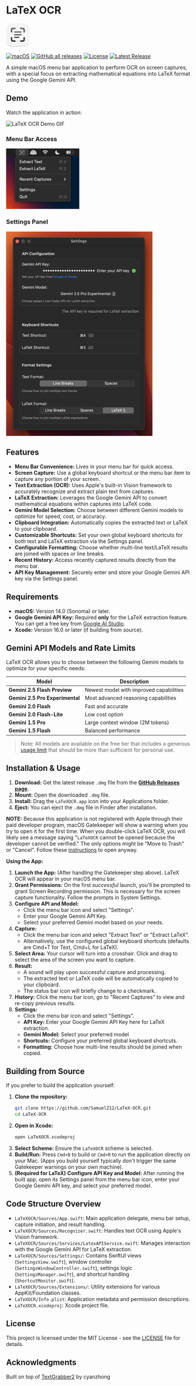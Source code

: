 # LaTeX OCR

<img src="Assets/Icon.png" alt="LaTeX OCR Icon" width="64"/>

[![macOS](https://img.shields.io/badge/macOS-14.0%2B-brightgreen)](https://github.com/SamuelZ12/LaTeX-OCR/releases/latest)
[![GitHub all releases](https://img.shields.io/github/downloads/SamuelZ12/LaTeX-OCR/total)](https://github.com/SamuelZ12/LaTeX-OCR/releases)
[![License](https://img.shields.io/github/license/SamuelZ12/LaTeX-OCR)](LICENSE)
[![Latest Release](https://img.shields.io/github/v/release/SamuelZ12/LaTeX-OCR)](https://github.com/SamuelZ12/LaTeX-OCR/releases/latest)

A simple macOS menu bar application to perform OCR on screen captures, with a special focus on extracting mathematical equations into LaTeX format using the Google Gemini API.

## Demo

Watch the application in action:

![LaTeX OCR Demo GIF](Assets/demo.gif) 

### Menu Bar Access
<img src="Assets/Menu_Bar.png" alt="LaTeX OCR Menu Bar" width="200"/>

### Settings Panel
<img src="Assets/Settings_Panel.png" alt="LaTeX OCR Settings Window" width="400"/>

## Features

* **Menu Bar Convenience:** Lives in your menu bar for quick access.
* **Screen Capture:** Use a global keyboard shortcut or the menu bar item to capture any portion of your screen.
* **Text Extraction (OCR):** Uses Apple's built-in Vision framework to accurately recognize and extract plain text from captures.
* **LaTeX Extraction:** Leverages the Google Gemini API to convert mathematical equations within captures into LaTeX code.
* **Gemini Model Selection:** Choose between different Gemini models to optimize for speed, cost, or accuracy.
* **Clipboard Integration:** Automatically copies the extracted text or LaTeX to your clipboard.
* **Customizable Shortcuts:** Set your own global keyboard shortcuts for both text and LaTeX extraction via the Settings panel.
* **Configurable Formatting:** Choose whether multi-line text/LaTeX results are joined with spaces or line breaks.
* **Recent History:** Access recently captured results directly from the menu bar.
* **API Key Management:** Securely enter and store your Google Gemini API key via the Settings panel.

## Requirements

* **macOS:** Version 14.0 (Sonoma) or later.
* **Google Gemini API Key:** Required **only** for the LaTeX extraction feature. You can get a free key from [Google AI Studio](https://makersuite.google.com/app/apikey).
* **Xcode:** Version 16.0 or later (if building from source).

## Gemini API Models and Rate Limits

LaTeX OCR allows you to choose between the following Gemini models to optimize for your specific needs:

| Model | Description |
|-------|-------------|
| **Gemini 2.5 Flash Preview** | Newest model with improved capabilities |
| **Gemini 2.5 Pro Experimental** | Most advanced reasoning capabilities |
| **Gemini 2.0 Flash** | Fast and accurate |
| **Gemini 2.0 Flash-Lite** | Low cost option |
| **Gemini 1.5 Pro** | Large context window (2M tokens) |
| **Gemini 1.5 Flash** | Balanced performance |

> Note: All models are available on the free tier that includes a generous [usage limit](https://ai.google.dev/gemini-api/docs/rate-limits) that should be more than sufficient for personal use. 

## Installation & Usage

1.  **Download:** Get the latest release `.dmg` file from the [**GitHub Releases page**](https://github.com/SamuelZ12/LaTeX-OCR/releases/latest).
2.  **Mount:** Open the downloaded `.dmg` file.
3.  **Install:** Drag the `LaTeXOCR.app` icon into your Applications folder.
4.  **Eject:** You can eject the `.dmg` file in Finder after installation.

**NOTE:**
Because this application is not registered with Apple through their paid developer program, macOS Gatekeeper will show a warning when you try to open it for the first time. When you double-click LaTeX OCR, you will likely see a message saying "`LaTeXOCR` cannot be opened because the developer cannot be verified." The only options might be "Move to Trash" or "Cancel". Follow these [instructions](https://support.apple.com/en-ca/guide/mac-help/mh40616/mac) to open anyway. 

**Using the App:**

1.  **Launch the App:** (After handling the Gatekeeper step above). LaTeX OCR will appear in your macOS menu bar.
2.  **Grant Permissions:** On the first *successful* launch, you'll be prompted to grant Screen Recording permission. This is necessary for the screen capture functionality. Follow the prompts in System Settings.
3.  **Configure API and Model:**
    * Click the menu bar icon and select "Settings".
    * Enter your Google Gemini API Key.
    * Select your preferred Gemini model based on your needs.
4.  **Capture:**
    * Click the menu bar icon and select "Extract Text" or "Extract LaTeX".
    * Alternatively, use the configured global keyboard shortcuts (defaults are Cmd+T for Text, Cmd+L for LaTeX).
5.  **Select Area:** Your cursor will turn into a crosshair. Click and drag to select the area of the screen you want to capture.
6.  **Result:**
    * A sound will play upon successful capture and processing.
    * The extracted text or LaTeX code will be automatically copied to your clipboard.
    * The status bar icon will briefly change to a checkmark.
7.  **History:** Click the menu bar icon, go to "Recent Captures" to view and re-copy previous results.
8.  **Settings:**
    * Click the menu bar icon and select "Settings".
    * **API Key:** Enter your Google Gemini API Key here for LaTeX extraction.
    * **Gemini Model:** Select your preferred model
    * **Shortcuts:** Configure your preferred global keyboard shortcuts.
    * **Formatting:** Choose how multi-line results should be joined when copied.

## Building from Source

If you prefer to build the application yourself:

1.  **Clone the repository:**
    ```bash
    git clone https://github.com/SamuelZ12/LaTeX-OCR.git
    cd LaTeX-OCR
    ```
2.  **Open in Xcode:**
    ```bash
    open LaTeXOCR.xcodeproj
    ```
3.  **Select Scheme:** Ensure the `LaTeXOCR` scheme is selected.
4.  **Build/Run:** Press `Cmd+B` to build or `Cmd+R` to run the application directly on your Mac. (Apps you build yourself typically don't trigger the same Gatekeeper warnings on your own machine).
5.  **(Required for LaTeX)** **Configure API Key and Model:** After running the built app, open its Settings panel from the menu bar icon, enter your Google Gemini API key, and select your preferred model.

## Code Structure Overview

* `LaTeXOCR/Sources/App.swift`: Main application delegate, menu bar setup, capture initiation, and result handling.
* `LaTeXOCR/Sources/Recognizer.swift`: Handles text OCR using Apple's Vision framework.
* `LaTeXOCR/Sources/Services/LatexAPIService.swift`: Manages interaction with the Google Gemini API for LaTeX extraction.
* `LaTeXOCR/Sources/Settings/`: Contains SwiftUI views (`SettingsView.swift`), window controller (`SettingsWindowController.swift`), settings logic (`SettingsManager.swift`), and shortcut handling (`ShortcutMonitor.swift`).
* `LaTeXOCR/Sources/Extensions/`: Utility extensions for various AppKit/Foundation classes.
* `LaTeXOCR/Info.plist`: Application metadata and permission descriptions.
* `LaTeXOCR.xcodeproj`: Xcode project file.

## License

This project is licensed under the MIT License - see the [LICENSE](LICENSE) file for details.

## Acknowledgments

Built on top of [TextGrabber2](https://github.com/TextGrabber2-app/TextGrabber2) by cyanzhong
